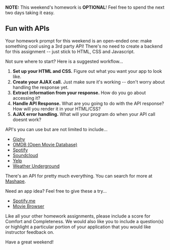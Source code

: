 **NOTE:** This weekend's homework is **OPTIONAL**! Feel free to spend the next two days taking it easy.

## Fun with APIs

Your homework prompt for this weekend is an open-ended one: make something cool using a 3rd party API! There's no need to create a backend for this assignment -- just stick to HTML, CSS and Javascript.

Not sure where to start? Here is a suggested workflow...
  1. **Set up your HTML and CSS.** Figure out what you want your app to look like.
  2. **Create your AJAX call.** Just make sure it's working -- don't worry about handling the response yet.
  3. **Extract information from your response.** How do you go about accessing it?
  4. **Handle API Response.** What are you going to do with the API response? How will you render it in your HTML/CSS?
  5. **AJAX error handling.** What will your program do when your API call doesnt work?

API's you can use but are not limited to include...

* [Giphy](https://api.giphy.com/)
* [OMDB (Open Movie Database)](http://www.omdbapi.com/)
* [Spotify](https://developer.spotify.com/web-api/)
* [Soundcloud](https://developers.soundcloud.com)
* [Yelp](https://www.yelp.com/developers/documentation/v2/overview)
* [Weather Underground](http://www.wunderground.com/weather/api)

There's an API for pretty much everything. You can search for more at [Mashape](https://www.mashape.com/explore).

Need an app idea? Feel free to give these a try...
* [Spotify.me](https://github.com/ga-dc/spotify-me)
* [Movie Browser](https://github.com/ga-dc/movie-browser)

Like all your other homework assignments, please include a score for Comfort and Completeness. We would also like you to include a question(s) or highlight a particular portion of your application that you would like instructor feedback on.

Have a great weekend!

